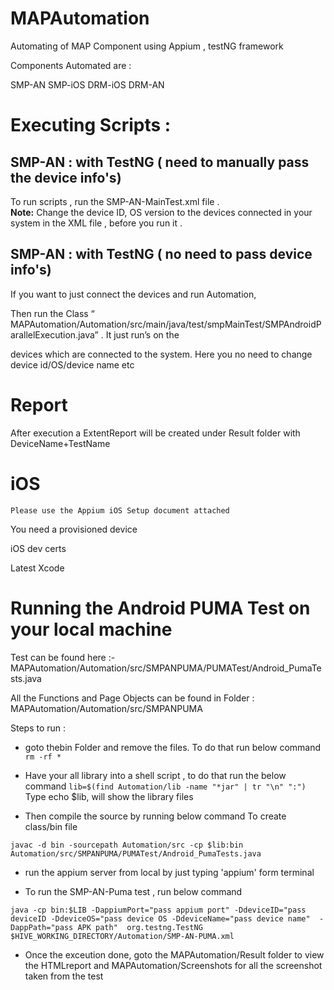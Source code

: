 # MAPAutomation
Automating of MAP Component using Appium , testNG framework

Components Automated are :

SMP-AN
SMP-iOS
DRM-iOS
DRM-AN


# Executing Scripts :

## SMP-AN : with TestNG ( need to manually pass the device info's)

To run scripts , run the SMP-AN-MainTest.xml file .  
**Note:**  Change the device ID, OS version  to the devices connected in your system in the XML file , before you run it .

## SMP-AN : with TestNG ( no need to pass device info's)

If you want to just connect the devices and run Automation, 

Then run the Class “ MAPAutomation/Automation/src/main/java/test/smpMainTest/SMPAndroidParallelExecution.java” . It just run’s on the 

devices which are connected to the system. Here you no need to change device id/OS/device name etc

# Report
After execution a ExtentReport will be created under Result folder with DeviceName+TestName

# iOS 

```Please use the Appium iOS Setup document attached```

You need a provisioned device

iOS dev certs

Latest Xcode

# Running the Android PUMA Test on your local machine

Test can be found here :- MAPAutomation/Automation/src/SMPANPUMA/PUMATest/Android_PumaTests.java

All the Functions and Page Objects can be found in Folder : MAPAutomation/Automation/src/SMPANPUMA

Steps to run :
- goto thebin Folder and remove the files. To do that run below command
```rm -rf *```

- Have your all library into a shell script , to do that run the below command
```lib=$(find Automation/lib -name "*jar" | tr "\n" ":")```
Type echo $lib, will show the library files

- Then compile the source by running below command To create class/bin file

```javac -d bin -sourcepath Automation/src -cp $lib:bin Automation/src/SMPANPUMA/PUMATest/Android_PumaTests.java```

- run the appium server from local by just typing 'appium' form terminal

- To run the SMP-AN-Puma test , run below command

 ```java -cp bin:$LIB -DappiumPort="pass appium port" -DdeviceID="pass deviceID -DdeviceOS="pass device OS -DdeviceName="pass device name"  -DappPath="pass APK path"  org.testng.TestNG $HIVE_WORKING_DIRECTORY/Automation/SMP-AN-PUMA.xml```

- Once the exceution done, goto the MAPAutomation/Result folder to view the HTMLreport and MAPAutomation/Screenshots for all the screenshot taken from the test

